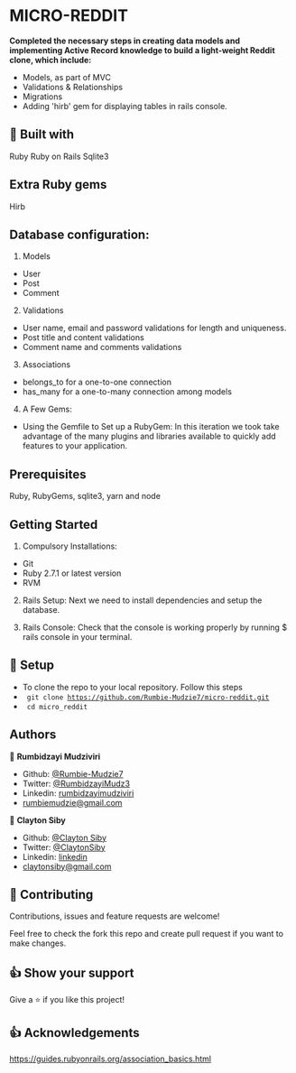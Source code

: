 # MICRO-REDDIT

**Completed the necessary steps in creating data models and implementing Active Record knowledge to build a light-weight Reddit clone, which include:**
- Models, as part of MVC
- Validations & Relationships
- Migrations
- Adding 'hirb' gem for displaying tables in rails console.

## 🔧 Built with<a name = "with"></a>

Ruby
Ruby on Rails
Sqlite3

## Extra Ruby gems
Hirb

## Database configuration:
1. Models
- User
- Post
- Comment 

2. Validations
- User name, email and password validations for length and uniqueness.
- Post title and content validations
- Comment name and comments validations

3. Associations
- belongs_to for a one-to-one connection
- has_many for a one-to-many connection among models

4. A Few Gems:
- Using the Gemfile to Set up a RubyGem:
In this iteration we took take advantage of the many plugins and libraries available to quickly add features to your application.


## Prerequisites
Ruby, RubyGems, sqlite3, yarn and node

## Getting Started
1. Compulsory Installations:
- Git
- Ruby 2.7.1 or latest version
- RVM

2. Rails Setup:
Next we need to install dependencies and setup the database.

3. Rails Console:
Check that the console is working properly by running $ rails console in your terminal. 
 

## 🔨 Setup <a name = "setup"></a>

- To clone the repo to your local repository. Follow this steps
- <code> git clone https://github.com/Rumbie-Mudzie7/micro-reddit.git</code>
- <code> cd micro_reddit</code>


## Authors

👤 **Rumbidzayi Mudziviri**

- Github: [@Rumbie-Mudzie7](https://github.com/Rumbie-Mudzie7)
- Twitter: [@RumbidzayiMudz3](https://twitter.com/RumbidzayiMudz3)
- Linkedin: [rumbidzayimudziviri](https://www.linkedin.com/in/rumbidzayi-mudziviri)
- rumbiemudzie@gmail.com

👤 **Clayton Siby**
- Github: [@Clayton Siby](https://github.com/ClaytonSiby)
- Twitter: [@ClaytonSiby](https://twitter.com/ClaytonSiby)
- Linkedin: [linkedin](https://www.linkedin.com/in/clayton-siby/)
- claytonsiby@gmail.com

## 🤝 Contributing

Contributions, issues and feature requests are welcome!

Feel free to check the fork this repo and create pull request if you want to make changes.

## 👍 Show your support

Give a ⭐️ if you like this project!

## :thumbsup: Acknowledgements
https://guides.rubyonrails.org/association_basics.html